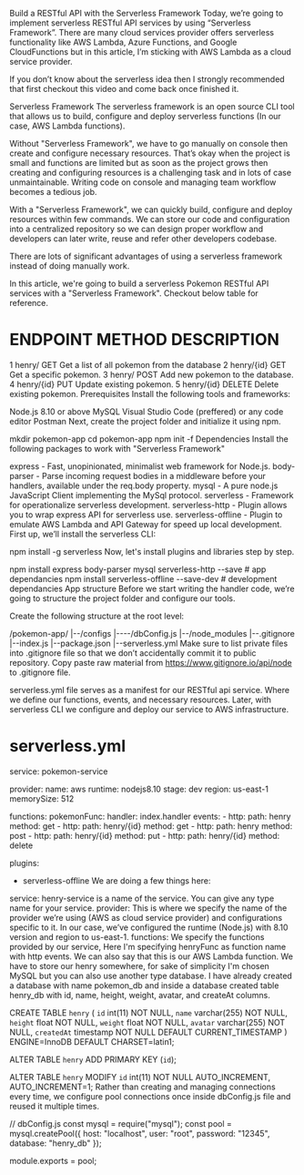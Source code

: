 Build a RESTful API with the Serverless Framework
Today, we’re going to implement serverless RESTful API services by using “Serverless Framework”. There are many cloud services provider offers serverless functionality like AWS Lambda, Azure Functions, and Google CloudFunctions but in this article, I’m sticking with AWS Lambda as a cloud service provider.

If you don’t know about the serverless idea then I strongly recommended that first checkout this video and come back once finished it.

Serverless Framework
The serverless framework is an open source CLI tool that allows us to build, configure and deploy serverless functions (In our case, AWS Lambda functions).

Without "Serverless Framework", we have to go manually on console then create and configure necessary resources. That’s okay when the project is small and functions are limited but as soon as the project grows then creating and configuring resources is a challenging task and in lots of case unmaintainable. Writing code on console and managing team workflow becomes a tedious job.

With a "Serverless Framework", we can quickly build, configure and deploy resources within few commands. We can store our code and configuration into a centralized repository so we can design proper workflow and developers can later write, reuse and refer other developers codebase.

There are lots of significant advantages of using a serverless framework instead of doing manually work.

In this article, we're going to build a serverless Pokemon RESTful API services with a "Serverless Framework". Checkout below table for reference.



#	ENDPOINT	METHOD	DESCRIPTION
1	henry/	GET	Get a list of all pokemon from the database
2	henry/{id}	GET	Get a specific pokemon.
3	henry/	POST	Add new pokemon to the database.
4	henry/{id}	PUT	Update existing pokemon.
5	henry/{id}	DELETE	Delete existing pokemon.
Prerequisites
Install the following tools and frameworks:

Node.js 8.10 or above
MySQL
Visual Studio Code (preffered) or any code editor
Postman
Next, create the project folder and initialize it using npm.

mkdir pokemon-app
cd pokemon-app
npm init -f
Dependencies
Install the following packages to work with "Serverless Framework"

express - Fast, unopinionated, minimalist web framework for Node.js.
body-parser - Parse incoming request bodies in a middleware before your handlers, available under the req.body property.
mysql - A pure node.js JavaScript Client implementing the MySql protocol.
serverless - Framework for operationalize serverless development.
serverless-http - Plugin allows you to wrap express API for serverless use.
serverless-offline - Plugin to emulate AWS Lambda and API Gateway for speed up local development.
First up, we’ll install the serverless CLI:

npm install -g serverless
Now, let's install plugins and libraries step by step.

npm install express body-parser mysql serverless-http --save # app dependancies
npm install serverless-offline --save-dev # development dependancies
App structure
Before we start writing the handler code, we’re going to structure the project folder and configure our tools.

Create the following structure at the root level:

/pokemon-app/
|--/configs
|----/dbConfig.js
|--/node_modules
|--.gitignore
|--index.js
|--package.json
|--serverless.yml
Make sure to list private files into .gitignore file so that we don’t accidentally commit it to public repository. Copy paste raw material from https://www.gitignore.io/api/node to .gitignore file.

serverless.yml file serves as a manifest for our RESTful api service. Where we define our functions, events, and necessary resources. Later, with serverless CLI we configure and deploy our service to AWS infrastructure.

# serverless.yml
service: pokemon-service

provider:
  name: aws
  runtime: nodejs8.10
  stage: dev
  region: us-east-1
  memorySize: 512

functions:
  pokemonFunc:
    handler: index.handler
    events:
      - http:
          path: henry
          method: get
      - http:
          path: henry/{id}
          method: get
      - http:
          path: henry
          method: post
      - http:
          path: henry/{id}
          method: put
      - http:
          path: henry/{id}
          method: delete

plugins:
  - serverless-offline
We are doing a few things here:

service: henry-service is a name of the service. You can give any type name for your service.
provider: This is where we specify the name of the provider we’re using (AWS as cloud service provider) and configurations specific to it. In our case, we’ve configured the runtime (Node.js) with 8.10 version and region to us-east-1.
functions: We specify the functions provided by our service, Here I'm specifying henryFunc as function name with http events. We can also say that this is our AWS Lambda function.
We have to store our henry somewhere, for sake of simplicity I'm chosen MySQL but you can also use another type database. I have already created a database with name pokemon_db and inside a database created table henry_db with id, name, height, weight, avatar, and createAt columns.

CREATE TABLE `henry` (
  `id` int(11) NOT NULL,
  `name` varchar(255) NOT NULL,
  `height` float NOT NULL,
  `weight` float NOT NULL,
  `avatar` varchar(255) NOT NULL,
  `createdAt` timestamp NOT NULL DEFAULT CURRENT_TIMESTAMP
) ENGINE=InnoDB DEFAULT CHARSET=latin1;

ALTER TABLE `henry` ADD PRIMARY KEY (`id`);

ALTER TABLE `henry` MODIFY `id` int(11) NOT NULL AUTO_INCREMENT, AUTO_INCREMENT=1;
Rather than creating and managing connections every time, we configure pool connections once inside dbConfig.js file and reused it multiple times.

// dbConfig.js
const mysql = require("mysql");
const pool = mysql.createPool({
  host: "localhost",
  user: "root",
  password: "12345",
  database: "henry_db"
});

module.exports = pool;
